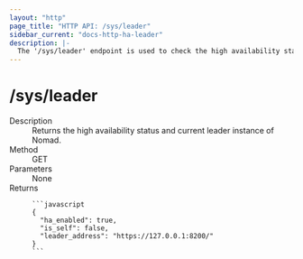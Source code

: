 ```yaml
---
layout: "http"
page_title: "HTTP API: /sys/leader"
sidebar_current: "docs-http-ha-leader"
description: |-
  The '/sys/leader' endpoint is used to check the high availability status and current leader of Nomad.
---
```


# /sys/leader

<dl>
  <dt>Description</dt>
  <dd>
    Returns the high availability status and current leader instance of Nomad.
  </dd>

  <dt>Method</dt>
  <dd>GET</dd>

  <dt>Parameters</dt>
  <dd>
    None
  </dd>

  <dt>Returns</dt>
  <dd>

    ```javascript
    {
      "ha_enabled": true,
      "is_self": false,
      "leader_address": "https://127.0.0.1:8200/"
    }
    ```

  </dd>
</dl>
